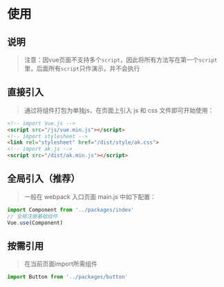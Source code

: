 <!-- Created by 337547038 on 2018/8/22 0022. -->

# 使用

## 说明
> 注意：因vue页面不支持多个`script`，因此将所有方法写在第一个`script`里，后面所有`script`只作演示，并不会执行

## 直接引入
> 通过将组件打包为单独js，在页面上引入 js 和 css 文件即可开始使用：
```html
<!-- import Vue.js -->
<script src="/js/vue.min.js"></script>
<!-- import stylesheet -->
<link rel="stylesheet" href="/dist/style/ak.css">
<!-- import ak.js -->
<script src="/dist/ak.min.js"></script>
```

## 全局引入（推荐）
> 一般在 webpack 入口页面 main.js 中如下配置：
```javascript
import Component from '../packages/index'
// 全局注册基础组件
Vue.use(Component)
```
## 按需引用
> 在当前页面import所需组件
```javascript
import Button from '../packages/button'
```
